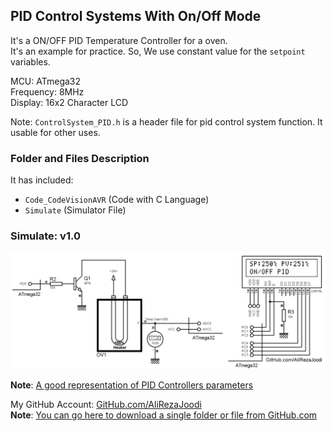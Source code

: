 ## PID Control Systems With On/Off Mode
It's a ON/OFF PID Temperature Controller for a oven.   
It's an example for practice. So, We use constant value for the `setpoint` variables.  

MCU:        ATmega32  
Frequency:  8MHz  
Display:    16x2 Character LCD   

Note: `ControlSystem_PID.h` is a header file for pid control system function. It usable for other uses.

### Folder and Files Description
It has included:
- `Code_CodeVisionAVR` (Code with C Language)
- `Simulate` (Simulator File)

### Simulate: v1.0
![](Simulate/v1.0.png)

**Note**: [A good representation of PID Controllers parameters](https://www.linkedin.com/feed/update/urn:li:activity:6942502127231541248/)

My GitHub Account: [GitHub.com/AliRezaJoodi](https://github.com/AliRezaJoodi)  
**Note**: [You can go here to download a single folder or file from GitHub.com](https://minhaskamal.github.io/DownGit/#/home)
